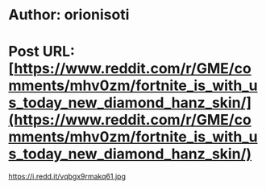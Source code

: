 # Author: orionisoti
# Post URL: [https://www.reddit.com/r/GME/comments/mhv0zm/fortnite_is_with_us_today_new_diamond_hanz_skin/](https://www.reddit.com/r/GME/comments/mhv0zm/fortnite_is_with_us_today_new_diamond_hanz_skin/)


https://i.redd.it/vqbgx9rmakq61.jpg